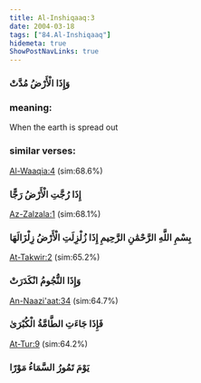 ```yaml
---
title: Al-Inshiqaaq:3
date: 2004-03-18
tags: ["84.Al-Inshiqaaq"]
hidemeta: true 
ShowPostNavLinks: true 
---
```

### وَإِذَا الْأَرْضُ مُدَّتْ
### meaning: 
When the earth is spread out
### similar verses: 

[Al-Waaqia:4](/56/4) (sim:68.6%)

### إِذَا رُجَّتِ الْأَرْضُ رَجًّا

[Az-Zalzala:1](/99/1) (sim:68.1%)

### بِسْمِ اللَّهِ الرَّحْمَٰنِ الرَّحِيمِ إِذَا زُلْزِلَتِ الْأَرْضُ زِلْزَالَهَا

[At-Takwir:2](/81/2) (sim:65.2%)

### وَإِذَا النُّجُومُ انْكَدَرَتْ

[An-Naazi'aat:34](/79/34) (sim:64.7%)

### فَإِذَا جَاءَتِ الطَّامَّةُ الْكُبْرَىٰ

[At-Tur:9](/52/9) (sim:64.2%)

### يَوْمَ تَمُورُ السَّمَاءُ مَوْرًا
